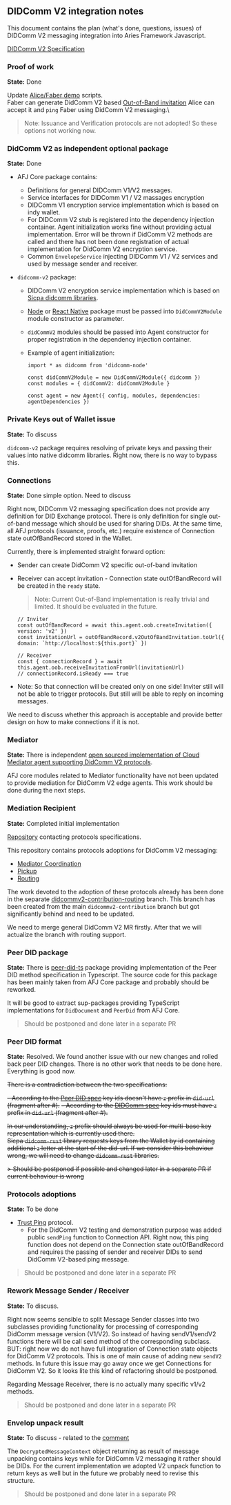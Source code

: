 ## DIDComm V2 integration notes

This document contains the plan (what's done, questions, issues) of DIDComm V2 messaging integration into Aries Framework Javascript.

[DIDComm V2 Specification](https://identity.foundation/didcomm-messaging/spec/)

### Proof of work

**State:** Done

Update [Alice/Faber demo](../../demo/README.md) scripts.\
Faber can generate DidComm V2 based [Out-of-Band invitation](https://identity.foundation/didcomm-messaging/spec/#invitation)
Alice can accept it and `ping` Faber using DidComm V2 messaging.\

> Note: Issuance and Verification protocols are not adopted! So these options not working now.

### DidComm V2 as independent optional package

**State:** Done

- AFJ Core package contains:

  - Definitions for general DIDComm V1/V2 messages.
  - Service interfaces for DIDComm V1 / V2 massages encryption
  - DIDComm V1 encryption service implementation which is based on indy wallet.
  - For DIDComm V2 stub is registered into the dependency injection container. Agent initialization works fine without providing actual implementation. Error will be thrown if DidComm V2 methods are called and there has not been done registration of actual implementation for DidComm V2 encryption service.
  - Common `EnvelopeService` injecting DIDComm V1 / V2 services and used by message sender and receiver.

- `didcomm-v2` package:

  - DIDComm V2 encryption service implementation which is based on [Sicpa didcomm libraries](https://github.com/sicpa-dlab/didcomm-rust).
  - [Node](https://www.npmjs.com/package/didcomm-node) or [React Native](https://www.npmjs.com/package/@sicpa_open_source/didcomm-react-native) package must be passed into `DidCommV2Module` module constructor as parameter.
  - `didCommV2` modules should be passed into Agent constructor for proper registration in the dependency injection container.
  - Example of agent initialization:

    ```
    import * as didcomm from 'didcomm-node'

    const didCommV2Module = new DidCommV2Module({ didcomm })
    const modules = { didCommV2: didCommV2Module }

    const agent = new Agent({ config, modules, dependencies: agentDependencies })
    ```

### Private Keys out of Wallet issue

**State:** To discuss

`didcomm-v2` package requires resolving of private keys and passing their values into native didcomm libraries. Right now, there is no way to bypass this.

### Connections

**State:** Done simple option. Need to discuss

Right now, DIDComm V2 messaging specification does not provide any definition for DID Exchange protocol. There is only definition for single out-of-band message which should be used for sharing DIDs.
At the same time, all AFJ protocols (issuance, proofs, etc.) require existence of Connection state outOfBandRecord stored in the Wallet.

Currently, there is implemented straight forward option:

- Sender can create DidComm V2 specific out-of-band invitation
- Receiver can accept invitation - Connection state outOfBandRecord will be created in the `ready` state.

  > Note: Current Out-of-Band implementation is really trivial and limited. It should be evaluated in the future.

  ```
  // Inviter
  const outOfBandRecord = await this.agent.oob.createInvitation({ version: 'v2' })
  const invitationUrl = outOfBandRecord.v2OutOfBandInvitation.toUrl({ domain: `http://localhost:${this.port}` })

  // Receiver
  const { connectionRecord } = await this.agent.oob.receiveInvitationFromUrl(invitationUrl)
  // connectionRecord.isReady === true
  ```

- Note: So that connection will be created only on one side! Inviter still will not be able to trigger protocols. But still will be able to reply on incoming messages.

We need to discuss whether this approach is acceptable and provide better design on how to make connections if it is not.

### Mediator

**State:** There is independent [open sourced implementation of Cloud Mediator agent supporting DidComm V2 protocols](https://github.com/sicpa-dlab/didcomm-v2-mediator-ts).

AFJ core modules related to Mediator functionality have not been updated to provide mediation for DidComm V2 edge agents.
This work should be done during the next steps.

### Mediation Recipient

**State:** Completed initial implementation

[Repository](https://github.com/decentralized-identity/didcomm.org/tree/main/site/content/protocols) contacting protocols specifications.

This repository contains protocols adoptions for DidComm V2 messaging:

- [Mediator Coordination](https://github.com/decentralized-identity/didcomm.org/tree/main/site/content/protocols/mediator-coordination/2.0)
- [Pickup](https://github.com/decentralized-identity/didcomm.org/tree/main/site/content/protocols/pickup/3.0)
- [Routing](https://github.com/decentralized-identity/didcomm.org/tree/main/site/content/protocols/routing/2.0)

The work devoted to the adoption of these protocols already has been done in the separate [didcommv2-contribution-routing](https://github.com/sicpa-dlab/aries-framework-javascript/tree/didcommv2-contribution-routing) branch.
This branch has been created from the main `didcommv2-contribution` branch but got significantly behind and need to be updated.

We need to merge general DidComm V2 MR firstly. After that we will actualize the branch with routing support.

### Peer DID package

**State:** There is [peer-did-ts](https://www.npmjs.com/package/@sicpa_open_source/peer-did-ts) package providing implementation of the Peer DID method specification in Typescript. The source code for this package has been mainly taken from AFJ Core package and probably should be reworked.

It will be good to extract sup-packages providing TypeScript implementations for `DidDocument` and `PeerDid` from AFJ Core.

> Should be postponed and done later in a separate PR

### Peer DID format

**State:** Resolved. We found another issue with our new changes and rolled back peer DID changes. There is no other work that needs to be done here. Everything is good now.

~~There is a contradiction between the two specifications:~~

~~- According to the [Peer DID spec](https://identity.foundation/peer-did-method-spec/#multi-key-creation) key ids doesn't have `z` prefix in `did-url` (fragment after #).~~
~~- According to the [DIDComm spec](https://identity.foundation/didcomm-messaging/spec/#:~:text=%22id%22%3A%20%22did%3Aexample%3A123%23zC9ByQ8aJs8vrNXyDhPHHNNMSHPcaSgNpjjsBYpMMjsTdS%22%2C) key ids must have `z` prefix in `did-url` (fragment after #).~~

~~In our understanding, `z` prefix should always be used for multi-base key representation which is currently used there.\
Sicpa `didcomm-rust` library requests keys from the Wallet by id containing additional `z` letter at the start of the did-url.
If we consider this behaviour wrong, we will need to change `didcomm-rust` libraries.~~

~~> Should be postponed if possible and changed later in a separate PR if current behaviour is wrong~~

### Protocols adoptions

**State:** To be done

- [Trust Ping](https://identity.foundation/didcomm-messaging/spec/#trust-ping-protocol-20) protocol.
  - For the DidComm V2 testing and demonstration purpose was added public `sendPing` function to Connection API. Right now, this ping function does not depend on the Connection state outOfBandRecord and requires the passing of sender and receiver DIDs to send DidComm V2-based ping message.

> Should be postponed and done later in a separate PR

### Rework Message Sender / Receiver

**State:** To discuss.

Right now seems sensible to split Message Sender classes into two subclasses providing functionality for processing of corresponding DidComm message version (V1/V2).
So instead of having sendV1/sendV2 functions there will be call send method of the corresponding subclass.
BUT: right now we do not have full integration of Connection state objects for DidComm V2 protocols. This is one of main cause of adding new `sendV2` methods. In future this issue may go away once we get Connections for DidComm V2.
So it looks lite this kind of refactoring should be postponed.

Regarding Message Receiver, there is no actually many specific v1/v2 methods.

> Should be postponed and done later in a separate PR

### Envelop unpack result

**State:** To discuss - related to the [comment](https://github.com/hyperledger/aries-framework-javascript/pull/1096#discussion_r1023938917)

The `DecryptedMessageContext` object returning as result of message unpacking contains keys while for DidComm V2 messaging it rather should be DIDs. For the current implementation we adopted V2 unpack function to return keys as well but in the future we probably need to revise this structure.

> Should be postponed and done later in a separate PR
